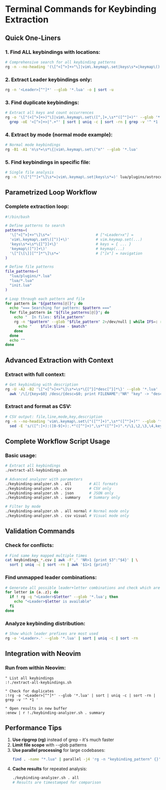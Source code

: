 # Terminal Commands for Keybinding Extraction

## Quick One-Liners

### 1. Find ALL keybindings with locations:
```bash
# Comprehensive search for all keybinding patterns
rg -n --no-heading '(\["<[^>]+>"\]|vim\.keymap\.set|keys\s*=|keymap\()' --glob '*.lua' | sort
```

### 2. Extract Leader keybindings only:
```bash
rg -n '<Leader>[^"]*' --glob '*.lua' -o | sort -u
```

### 3. Find duplicate keybindings:
```bash
# Extract all keys and count occurrences
rg -o '\["(<[^>]+>)"\]|vim\.keymap\.set\([^,]+,\s*"([^"]+)"' --glob '*.lua' | \
  grep -oE '<[^>]+>|".+"' | sort | uniq -c | sort -rn | grep -v '^ *1 '
```

### 4. Extract by mode (normal mode example):
```bash
# Normal mode keybindings
rg -B1 -A1 'n\s*=\s*\{|vim\.keymap\.set\("n"' --glob '*.lua'
```

### 5. Find keybindings in specific file:
```bash
# Single file analysis
rg -n '(\["[^"]+"\]\s*=|vim\.keymap\.set|keys\s*=)' lua/plugins/astrocore.lua
```

## Parametrized Loop Workflow

### Complete extraction loop:
```bash
#!/bin/bash

# Define patterns to search
patterns=(
  '\["<[^>]+>"\]\s*='                    # ["<Leader>x"] = 
  'vim\.keymap\.set\([^)]+\)'            # vim.keymap.set(...)
  'keys\s*=\s*\{[^}]+\}'                 # keys = { ... }
  'keymap\([^)]+\)'                      # keymap(...)
  '\["[\[\]][^"]*"\]\s*='                # ["]x"] = navigation
)

# Define file patterns
file_patterns=(
  "lua/plugins/*.lua"
  "lua/*.lua"
  "init.lua"
)

# Loop through each pattern and file
for pattern in "${patterns[@]}"; do
  echo "=== Searching for pattern: $pattern ==="
  for file_pattern in "${file_patterns[@]}"; do
    echo "  In files: $file_pattern"
    rg -n "$pattern" --glob "$file_pattern" 2>/dev/null | while IFS=: read -r file line match; do
      echo "    $file:$line - $match"
    done
  done
  echo ""
done
```

## Advanced Extraction with Context

### Extract with full context:
```bash
# Get keybinding with description
rg -U -A2 -B2 '\["<[^>]+>"\]\s*=\s*\{[^}]*desc[^}]*\}' --glob '*.lua' | \
  awk '/\[/{key=$0} /desc/{desc=$0; print FILENAME":"NR" "key" -> "desc}'
```

### Extract and format as CSV:
```bash
# CSV output: file,line,mode,key,description
rg -n --no-heading 'vim\.keymap\.set\("([^"]+)",\s*"([^"]+)"' --glob '*.lua' | \
  sed -E 's/([^:]+):([0-9]+):.*"([^"]+)",\s*"([^"]+)".*/\1,\2,\3,\4,keybinding/'
```

## Complete Workflow Script Usage

### Basic usage:
```bash
# Extract all keybindings
./extract-all-keybindings.sh

# Advanced analyzer with parameters
./keybinding-analyzer.sh . all        # All formats
./keybinding-analyzer.sh . csv        # CSV only
./keybinding-analyzer.sh . json       # JSON only
./keybinding-analyzer.sh . summary    # Summary only

# Filter by mode
./keybinding-analyzer.sh . all normal # Normal mode only
./keybinding-analyzer.sh . csv visual # Visual mode only
```

## Validation Commands

### Check for conflicts:
```bash
# Find same key mapped multiple times
cat keybindings_*.csv | awk -F',' 'NR>1 {print $3":"$4}' | \
  sort | uniq -c | sort -rn | awk '$1>1 {print}'
```

### Find unmapped leader combinations:
```bash
# Generate all possible leader+letter combinations and check which are unused
for letter in {a..z}; do
  if ! rg -q "<Leader>$letter" --glob '*.lua'; then
    echo "<Leader>$letter is available"
  fi
done
```

### Analyze keybinding distribution:
```bash
# Show which leader prefixes are most used
rg -o '<Leader>.' --glob '*.lua' | sort | uniq -c | sort -rn
```

## Integration with Neovim

### Run from within Neovim:
```vim
" List all keybindings
:!./extract-all-keybindings.sh

" Check for duplicates
:!rg -o '<Leader>[^"]*' --glob '*.lua' | sort | uniq -c | sort -rn | grep -v '^ *1 '

" Open results in new buffer
:enew | r !./keybinding-analyzer.sh . summary
```

## Performance Tips

1. **Use ripgrep (rg)** instead of grep - it's much faster
2. **Limit file scope** with --glob patterns
3. **Use parallel processing** for large codebases:
   ```bash
   find . -name "*.lua" | parallel -j4 'rg -n "keybinding_pattern" {}'
   ```
4. **Cache results** for repeated analysis:
   ```bash
   ./keybinding-analyzer.sh . all
   # Results are timestamped for comparison
   ```